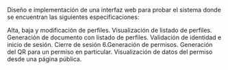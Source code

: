 Diseño e implementación de una interfaz web para probar el sistema donde se encuentran las siguientes especificaciones:

Alta, baja y modificación de perfiles.
Visualización de listado de perfiles.
Generación de documento con listado de perfiles.
Validación de identidad e inicio de sesión.
Cierre de sesión 6.Generación de permisos.
Generación del QR para un permiso en particular.
Visualización de datos del permiso desde una página pública.
